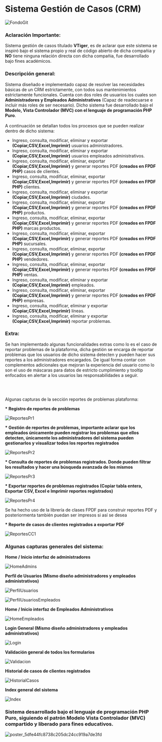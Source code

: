 # Sistema Gestión de Casos (CRM) 

![FondoGit](https://user-images.githubusercontent.com/44457989/84718988-573e8a80-af37-11ea-9b21-1995308506bf.png)

<h3>Aclaración Importante:</h3>
<p>Sistema gestión de casos títulado <b>VTiger</b>, es de aclarar que este sistema se inspiró bajo el sistema propio y real de código abierto de dicha compañia y <b>NO</b> tiene ninguna relación directa con dicha compañia, fue desarrollado bajo fines académicos.</p>

<h3>Descripción general:</h3>
<p>Sistema diseñado e implementado capaz de resolver las necesidades básicas de un CRM estrictamente, con todos sus mantenimientos estrictamente funcionales. Cuenta con dos roles de usuarios los cuales son <b>Administradores y Empleados Administrativos</b> (Capaz de readecuarse e incluir más roles de ser necesario). Dicho sistema fue desarrollado bajo el <b>Modelo, Vista Controlador (MVC) con el lenguaje de programación PHP Puro</b>.<br><br>A continuación se detallan todos los procesos que se pueden realizar dentro de dicho sistema:</p>
<ul>
  <li>Ingreso, consulta, modificar, eliminar y exportar <b>(Copiar,CSV,Excel,Imprimir)</b> usuarios administradores.</li>
  <li>Ingreso, consulta, modificar, eliminar y exportar <b>(Copiar,CSV,Excel,Imprimir)</b> usuarios empleados administrativos.</li>
  <li>Ingreso, consulta, modificar, eliminar, exportar <b>(Copiar,CSV,Excel,Imprimir)</b> y generar reportes PDF <b>(creados en FPDF PHP)</b> casos de clientes.</li>
   <li>Ingreso, consulta, modificar, eliminar, exportar <b>(Copiar,CSV,Excel,Imprimir)</b> y generar reportes PDF <b>(creados en FPDF PHP)</b> clientes.</li>
  <li>Ingreso, consulta, modificar, eliminar y exportar <b>(Copiar,CSV,Excel,Imprimir)</b> ciudades.</li>
  <li>Ingreso, consulta, modificar, eliminar, exportar <b>(Copiar,CSV,Excel,Imprimir)</b> y generar reportes PDF <b>(creados en FPDF PHP)</b> productos.</li>
  <li>Ingreso, consulta, modificar, eliminar, exportar <b>(Copiar,CSV,Excel,Imprimir)</b> y generar reportes PDF <b>(creados en FPDF PHP)</b> marcas productos.</li>
  <li>Ingreso, consulta, modificar, eliminar, exportar <b>(Copiar,CSV,Excel,Imprimir)</b> y generar reportes PDF <b>(creados en FPDF PHP)</b> sucursales.</li>
  <li>Ingreso, consulta, modificar, eliminar, exportar <b>(Copiar,CSV,Excel,Imprimir)</b> y generar reportes PDF <b>(creados en FPDF PHP)</b> vendedores.</li>
  <li>Ingreso, consulta, modificar, eliminar, exportar <b>(Copiar,CSV,Excel,Imprimir)</b> y generar reportes PDF <b>(creados en FPDF PHP)</b> ventas.</li>
  <li>Ingreso, consulta, modificar, eliminar y exportar <b>(Copiar,CSV,Excel,Imprimir)</b> empleados.</li>
  <li>Ingreso, consulta, modificar, eliminar, exportar <b>(Copiar,CSV,Excel,Imprimir)</b> y generar reportes PDF <b>(creados en FPDF PHP)</b> empresas.</li>
  <li>Ingreso, consulta, modificar, eliminar y exportar <b>(Copiar,CSV,Excel,Imprimir)</b> líneas.</li>
  <li>Ingreso, consulta, modificar, eliminar y exportar <b>(Copiar,CSV,Excel,Imprimir)</b> reportar problemas.</li>
  </ul>
  
  
  <h3>Extra:</h3>
  <p>Se han implementado algunas funcionalidades extras como lo es el caso de reportar problemas de la plataforma, dicha gestión se encarga de reportar problemas que los usuarios de dicho sistema detecten y pueden hacer sus reportes a los administradores encargados. De igual forma contar con complementos adicionales que mejoran la experiencia del usuario como lo son el uso de máscaras para datos de estricto cumplimiento y tooltip enfocados en alertar a los usuarios las responsabilidades a seguir.</p>
  <br><br>
  <p>Algunas capturas de la sección reportes de problemas plataforma:</p>
  
  <p><b>* Registro de reportes de problemas</b></p>
  
  
  ![ReportesPr1](https://user-images.githubusercontent.com/44457989/84720549-8e169f80-af3b-11ea-80f1-e8112e42cb9b.png)
  
  
  <p><b>* Gestión de reportes de problemas, importante aclarar que los empleados únicamente pueden registrar los problemas que ellos detecten, únicamente los administradores del sistema pueden gestionarlos y visualizar todos los reportes registrados</b></p>
  
  
  ![ReportesPr2](https://user-images.githubusercontent.com/44457989/84720623-c7e7a600-af3b-11ea-8bd9-e9382f7c17e3.png)

  
  <p><b>* Consulta de reportes de problemas registrados. Donde pueden filtrar los resultados y hacer una búsqueda avanzada de los mismos</b></p>
  
  
  ![ReportesPr3](https://user-images.githubusercontent.com/44457989/84720751-26ad1f80-af3c-11ea-95ad-5623aa434c50.png)
  
  
  
  <p><b>* Exportar reportes de problemas registrados (Copiar tabla entera, Exportar CSV, Excel e Imprimir reportes registrados)</b></p>
  
  
  ![ReportesPr4](https://user-images.githubusercontent.com/44457989/84720889-899eb680-af3c-11ea-84be-eefacfdea37d.png)
  
  
  
  <p>Se ha hecho uso de la librería de clases FPDF para construir reportes PDF y posteriormenta también puedan ser impresos si así se desea</p>
  
  
  <p><b>* Reporte de casos de clientes registrados a exportar PDF</b></p>
  
  
  ![ReportesCC1](https://user-images.githubusercontent.com/44457989/84721218-60caf100-af3d-11ea-9b81-b1c774630976.png)
  
  
  
  <h3>Algunas capturas generales del sistema:</h3>
  
  
  <p><b>Home / Inicio interfaz de administradores</b></p>
  
  
  ![HomeAdmins](https://user-images.githubusercontent.com/44457989/84721408-d636c180-af3d-11ea-8628-b8f44f333867.png)
  
  
  
  <p><b>Perfil de Usuarios (Mismo diseño administradores y empleados administrativos)</b></p>
  
  
  
  ![PerfilUsuarios](https://user-images.githubusercontent.com/44457989/84721509-18600300-af3e-11ea-9af9-605a79a5e1ac.png)
  
  
  ![PerfilUsuariosEmpleados](https://user-images.githubusercontent.com/44457989/84721677-72f95f00-af3e-11ea-8082-d2a408912f02.png)
  
  
  
   <p><b>Home / Inicio interfaz de Empleados Administrativos</b></p>
   
   
   ![HomeEmpleados](https://user-images.githubusercontent.com/44457989/84721770-a50ac100-af3e-11ea-89b4-305e4679c42e.png)
   
   
   
   
   <p><b>Login General (Mismo diseño administradores y empleados administrativos)</b></p>
   
   
   
   ![Login](https://user-images.githubusercontent.com/44457989/84721978-32e6ac00-af3f-11ea-8a98-375fcbf00782.png)
   
   
   
   
   <p><b>Validación general de todos los formularios</b></p>
   
   
   
   ![Validacion](https://user-images.githubusercontent.com/44457989/84722153-a5f02280-af3f-11ea-828f-8648cc22af1c.png)
   
   
   
   
  <p><b>Historial de casos de clientes registrados</b></p>
  
  
  ![HistorialCasos](https://user-images.githubusercontent.com/44457989/84722259-e8b1fa80-af3f-11ea-9b64-94c9a06cb9a5.png)
  
  
  
  <p><b>Index general del sistema</b></p>
  
  
  ![Index](https://user-images.githubusercontent.com/44457989/84722359-3595d100-af40-11ea-9dba-1141d7dbf382.png)



<h3>Sistema desarrollado bajo el lenguaje de programación PHP Puro, siguiendo el patrón Modelo Vista Controlador (MVC) compartido y liberado para fines educativos.</h3>




![poster_5dfe44fc8738c205dc24cc919a7de3fd](https://user-images.githubusercontent.com/44457989/84722426-6d047d80-af40-11ea-8a6d-31b4466c1c08.png)
